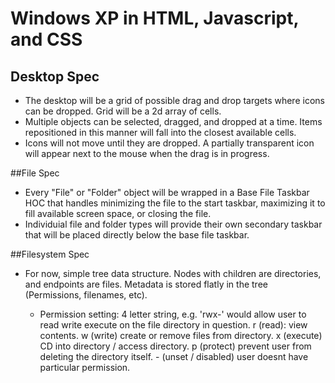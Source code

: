 # Windows XP in HTML, Javascript, and CSS

## Desktop Spec
* The desktop will be a grid of possible drag and drop targets where icons can be dropped. Grid will be a
2d array of cells.
* Multiple objects can be selected, dragged, and dropped at a time. Items repositioned in this manner
will fall into the closest available cells.
* Icons will not move until they are dropped. A partially transparent icon will appear next to the mouse when
the drag is in progress.

##File Spec
* Every "File" or "Folder" object will be wrapped in a Base File Taskbar HOC that handles minimizing
the file to the start taskbar, maximizing it to fill available screen space, or closing the file.
* Individuial file and folder types will provide their own secondary taskbar that will be placed directly below the base
file taskbar.

##Filesystem Spec

* For now, simple tree data structure. Nodes with children are directories, and endpoints are files. Metadata
is stored flatly in the tree (Permissions, filenames, etc).

    * Permission setting: 4 letter string, e.g. 'rwx-' would allow user to read write execute on the file directory in question.
    r (read): view contents. w (write) create or remove files from directory. x (execute) CD into
    directory / access directory. p (protect) prevent user from deleting the directory itself. - (unset / disabled) user
    doesnt have particular permission.
